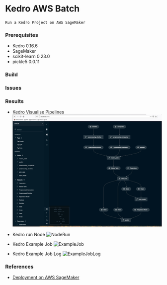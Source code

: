 # Kedro AWS Batch
    Run a Kedro Project on AWS SageMaker

### Prerequisites
+ Kedro 0.16.6
+ SageMaker
+ scikit-learn 0.23.0
+ pickle5 0.0.11


### Build

### Issues

### Results
+ Kedro Visualise Pipelines
    ![Kedro Viz](images/Kedro-Viz.jpg)

+ Kedro run Node
    ![NodeRun](images/kedro-run-node.png)

+ Kedro Example Job
    ![ExampleJob](images/kedro-example-job.jpg)

+ Kedro Example Job Log
    ![ExampleJobLog](images/kedro-example-job-log.jpg)


### References
+ [Deployment on AWS SageMaker](https://kedro.readthedocs.io/en/0.16.6/10_deployment/08_aws_sagemaker.html)
